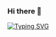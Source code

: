 ### Hi there 👋

[![Typing SVG](https://readme-typing-svg.herokuapp.com?font=Fira+Code&size=13&pause=1000&multiline=true&random=false&width=435&lines=Currently+learning%3A+Java%2C+PCB+design+in+KiCAD%2C+Blender;How+to+reach+me%3A;-+Discord%3A+kaidnlol)](https://git.io/typing-svg)
